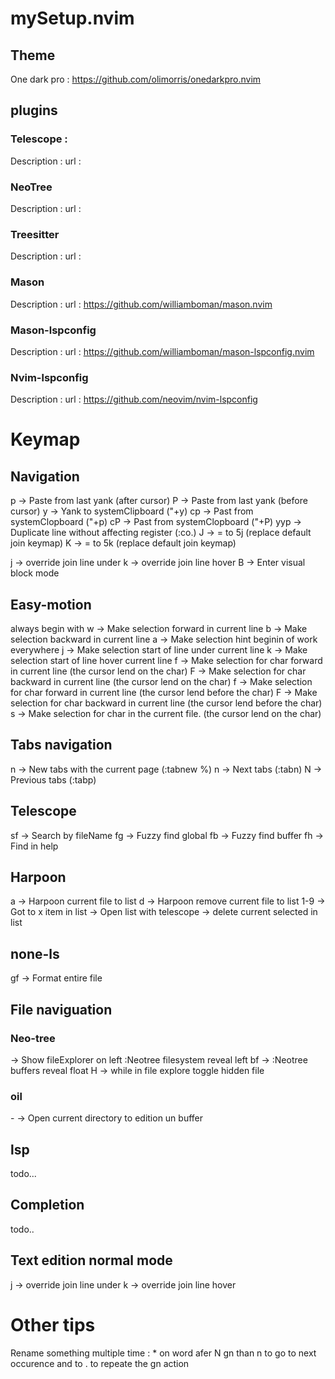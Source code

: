 # mySetup.nvim

## Theme
One dark pro : https://github.com/olimorris/onedarkpro.nvim

## plugins

### Telescope :
Description : 
url : 

### NeoTree
Description : 
url : 

### Treesitter
Description : 
url : 

### Mason
Description : 
url : https://github.com/williamboman/mason.nvim

### Mason-lspconfig
Description : 
url : https://github.com/williamboman/mason-lspconfig.nvim

### Nvim-lspconfig
Description : 
url : https://github.com/neovim/nvim-lspconfig
# Keymap

## Navigation
<leader>p   -> Paste from last yank (after cursor)
<leader>P   -> Paste from last yank (before cursor)
<leader>y   -> Yank to systemClipboard ("+y)
<leader>cp  -> Past from systemClopboard ("+p)
<leader>cP  -> Past from systemClopboard ("+P)
yyp         -> Duplicate line without affecting register (:co.)
J           -> = to 5j (replace default join keymap)
K           -> = to 5k (replace default join keymap)

<leader>j   -> override join line under
<leader>k   -> override join line hover
<leader>B   -> Enter visual block mode

## Easy-motion
always begin with <leader><leader>
w -> Make selection forward in current line
b -> Make selection backward in current line
a -> Make selection hint beginin of work everywhere
j -> Make selection start of line under current line
k -> Make selection start of line hover current line
f<char> -> Make selection for char forward in current line (the cursor lend on the char)
F<char> -> Make selection for char backward in current line (the cursor lend on the char)
f<char> -> Make selection for char forward in current line (the cursor lend before the char)
F<char> -> Make selection for char backward in current line (the cursor lend before the char)
s<char> -> Make selection for char in the current file. (the cursor lend on the char)

## Tabs navigation
<leader><leader>n -> New tabs with the current page (:tabnew %<CR>)
<leader>n   -> Next tabs (:tabn<CR>)
<leader>N   -> Previous tabs (:tabp<CR>)

## Telescope
<leader>sf  -> Search by fileName
<leader>fg  -> Fuzzy find global
<leader>fb  -> Fuzzy find buffer
<leader>fh  -> Find in help

## Harpoon
<leader>a   -> Harpoon current file to list
<leader>d   -> Harpoon remove current file to list
<leader>1-9 -> Got to x item in list
<C-e>       -> Open list with telescope
    <C-d>       -> delete current selected in list

## none-ls
<leader>gf  -> Format entire file

## File naviguation

### Neo-tree
<C-n>       -> Show fileExplorer on left :Neotree filesystem reveal left<CR>
<leader>bf  -> :Neotree buffers reveal float<CR>
H           -> while in file explore toggle hidden file

### oil
\-           -> Open current directory to edition un buffer

## lsp
todo...

## Completion
todo..

## Text edition normal mode
<leader>j   -> override join line under
<leader>k   -> override join line hover

# Other tips

Rename something multiple time : 
\* on word afer N <action>gn than n to go to next occurence and to . to repeate the gn action

